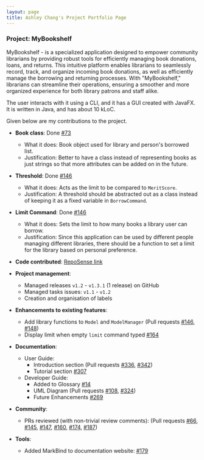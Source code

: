 ```yaml
---
layout: page
title: Ashley Chang's Project Portfolio Page
---
```


### Project: MyBookshelf

MyBookshelf - is a specialized application designed to empower community librarians by providing robust tools for efficiently managing book donations, loans, and returns. This intuitive platform enables librarians to seamlessly record, track, and organize incoming book donations, as well as efficiently manage the borrowing and returning processes. With "MyBookshelf," librarians can streamline their operations, ensuring a smoother and more organized experience for both library patrons and staff alike.

The user interacts with it using a CLI, and it has a GUI created with JavaFX. It is written in Java, and has about 10 kLoC.

Given below are my contributions to the project.

* **Book class**: Done [\#73]()
  * What it does: Book object used for library and person's borrowed list.
  * Justification: Better to have a class instead of representing books as just strings so that more attributes can be added on in the future.

* **Threshold**: Done [\#146]()
  * What it does: Acts as the limit to be compared to `MeritScore`.
  * Justification: A threshold should be abstracted out as a class instead of keeping it as a fixed variable in `BorrowCommand`.

* **Limit Command**: Done [\#146]()
  * What it does: Sets the limit to how many books a library user can borrow.
  * Justification: Since this application can be used by different people managing different libraries, there should be a function to set a limit for the library based on personal preference.

* **Code contributed**: [RepoSense link](https://nus-cs2103-ay2324s2.github.io/tp-dashboard/?search=ashleyclx&sort=groupTitle&sortWithin=title&timeframe=commit&mergegroup=&groupSelect=groupByRepos&breakdown=true&checkedFileTypes=docs~functional-code~test-code~other&since=2024-02-23&tabOpen=true&tabType=authorship&tabAuthor=ashleyclx&tabRepo=AY2324S2-CS2103T-F11-2%2Ftp%5Bmaster%5D&authorshipIsMergeGroup=false&authorshipFileTypes=docs~functional-code~test-code&authorshipIsBinaryFileTypeChecked=false&authorshipIsIgnoredFilesChecked=false)

* **Project management**:
  * Managed releases `v1.2` - `v1.3.1` (1 release) on GitHub
  * Managed tasks issues: `v1.1` - `v1.2`
  * Creation and organisation of labels

* **Enhancements to existing features**:
  * Add library functions to `Model` and `ModelManager` (Pull requests [\#146](), [\#148]())
  * Display limit when empty `limit` command typed [\#164]()

* **Documentation**:
  * User Guide:
    * Introduction section (Pull requests [\#336](), [\#342]())
    * Tutorial section [\#307]()
  * Developer Guide:
    * Added to Glossary [\#14]()
    * UML Diagram (Pull requests [\#108](), [\#324]())
    * Future Enhancements [\#269]()

* **Community**:
  * PRs reviewed (with non-trivial review comments): (Pull requests [\#66](), [\#145](), [\#147](), [\#160](), [\#174](), [\#187]())

* **Tools**:
  * Added MarkBind to documentation website: [\#179]()
